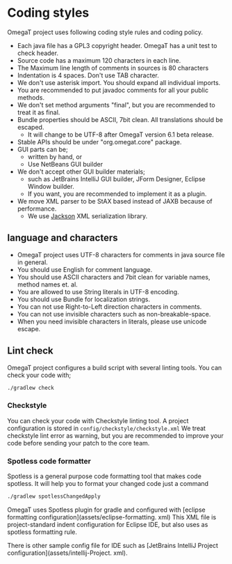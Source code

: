 # Coding styles

OmegaT project uses following coding style rules and coding policy.

* Each java file has a GPL3 copyright header. OmegaT has a unit test to check header.
* Source code has a maximum 120 characters in each line.
* The Maximum line length of comments in sources is 80 characters 
* Indentation is 4 spaces. Don't use TAB character.
* We don't use asterisk import. You should expand all individual imports.
* You are recommended to put javadoc comments for all your public methods.
* We don't set method arguments "final", but you are recommended to treat it as final.
* Bundle properties should be ASCII, 7bit clean. All translations should be escaped.
  * It will change to be UTF-8 after OmegaT version 6.1 beta release.
* Stable APIs should be under "org.omegat.core" package.
* GUI parts can be;
  * written by hand, or
  * Use NetBeans GUI builder
* We don't accept other GUI builder materials;
  * such as JetBrains IntelliJ GUI builder, JForm Designer, Eclipse Window builder.
  * If you want, you are recommended to implement it as a plugin.
* We move XML parser to be StAX based instead of JAXB because of performance.
  * We use [Jackson](https://github.com/FasterXML/jackson) XML serialization library.

## language and characters

- OmegaT project uses UTF-8 characters for comments in java source file in general.
- You should use English for comment language.
- You should use ASCII characters and 7bit clean for variable names, method names et. al.
- You are allowed to use String literals in UTF-8 encoding.
- You should use Bundle for localization strings.
- You can not use Right-to-Left direction characters in comments.
- You can not use invisible characters such as non-breakable-space.
- When you need invisible characters in literals, please use unicode escape.

## Lint check

OmegaT project configures a build script with several linting tools.
You can check your code with;

```bash
./gradlew check
```

### Checkstyle

You can check your code with Checkstyle linting tool.
A project configuration is stored in `config/checkstyle/checkstyle.xml`
We treat checkstyle lint error as warning, but you are recommended to
improve your code before sending your patch to the core team.

### Spotless code formatter

Spotless is a general purpose code formatting tool that makes code spotless.
It will help you to format your changed code just a command

```bash
./gradlew spotlessChangedApply
```

OmegaT uses Spotless plugin for gradle and configured with [eclipse formatting configuration](assets/eclipse-formatting.
xml)
This XML file is project-standard indent configuration for Eclipse IDE, but also uses as spotless formatting rule.

There is other sample config file for IDE such as [JetBrains IntelliJ Project configuration](assets/intellij-Project.
xml).
